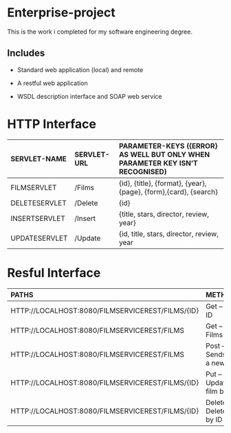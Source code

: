 # Enterprise-project

This is the work i completed for my software engineering degree.

## Includes 

* Standard web application (local) and remote

* A restful web application

* WSDL description interface and SOAP web service

# HTTP Interface

|SERVLET-NAME | SERVLET-URL | PARAMETER-KEYS ({ERROR} AS WELL BUT ONLY WHEN PARAMETER KEY ISN’T RECOGNISED)|
| :---        | :---        | :---                                                                         |
|FILMSERVLET  | /Films      | {id}, {title}, {format}, {year}, {page}, {form},{card}, {search}             |
|DELETESERVLET| /Delete     | {id}                                                                         |
|INSERTSERVLET| /Insert     | {title, stars, director, review, year}                                       |
|UPDATESERVLET| /Update     | {id, title, stars, director, review, year                                    |

# Resful Interface

|PATHS                                            | METHOD                         | 
|:---                                             |:---                            |
|HTTP://LOCALHOST:8080/FILMSERVICEREST/FILMS/{ID} | Get – Film by ID               |
|HTTP://LOCALHOST:8080/FILMSERVICEREST/FILMS      |Get – All Films                 |
|HTTP://LOCALHOST:8080/FILMSERVICEREST/FILMS      |Post – Sends/Inserts a new Film |
|HTTP://LOCALHOST:8080/FILMSERVICEREST/FILMS/{ID} |Put – Updates a film by ID      |
|HTTP://LOCALHOST:8080/FILMSERVICEREST/FILMS/{ID} |Delete – Deletes a film by ID   |